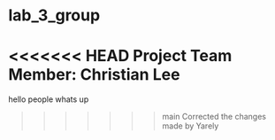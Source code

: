# lab_3_group
<<<<<<< HEAD Project Team Member:
Christian Lee
=======
hello people whats up
>>>>>>> main
Corrected the changes  made by Yarely
